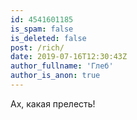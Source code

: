 ```yaml
---
id: 4541601185
is_spam: false
is_deleted: false
post: /rich/
date: 2019-07-16T12:30:43Z
author_fullname: 'Глеб'
author_is_anon: true
---
```


<p>Ах, какая прелесть!</p>
